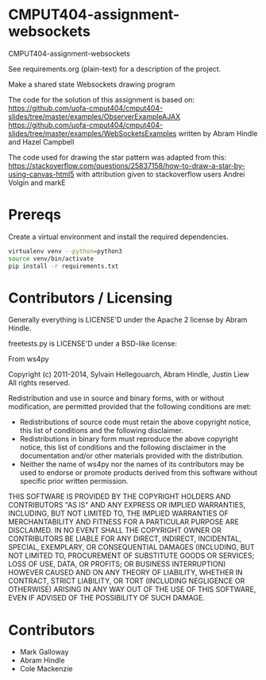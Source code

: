 CMPUT404-assignment-websockets
==============================

CMPUT404-assignment-websockets

See requirements.org (plain-text) for a description of the project.

Make a shared state Websockets drawing program


The code for the solution of this assignment is based on:
https://github.com/uofa-cmput404/cmput404-slides/tree/master/examples/ObserverExampleAJAX
https://github.com/uofa-cmput404/cmput404-slides/tree/master/examples/WebSocketsExamples
written by Abram Hindle and Hazel Campbell

The code used for drawing the star pattern was adapted from this: https://stackoverflow.com/questions/25837158/how-to-draw-a-star-by-using-canvas-html5 with attribution given to stackoverflow users Andrei Volgin and markE

Prereqs
=======
Create a virtual environment and install the required dependencies.

```bash
virtualenv venv --python=python3
source venv/bin/activate
pip install -r requirements.txt
```

Contributors / Licensing
========================

Generally everything is LICENSE'D under the Apache 2 license by Abram Hindle.

freetests.py is LICENSE'D under a BSD-like license:

From ws4py

Copyright (c) 2011-2014, Sylvain Hellegouarch, Abram Hindle, Justin Liew
All rights reserved.

Redistribution and use in source and binary forms, with or without
modification, are permitted provided that the following conditions are met:

 * Redistributions of source code must retain the above copyright notice,
   this list of conditions and the following disclaimer.
 * Redistributions in binary form must reproduce the above copyright
   notice, this list of conditions and the following disclaimer in the
   documentation and/or other materials provided with the distribution.
 * Neither the name of ws4py nor the names of its contributors may be used
   to endorse or promote products derived from this software without
   specific prior written permission.

THIS SOFTWARE IS PROVIDED BY THE COPYRIGHT HOLDERS AND CONTRIBUTORS "AS IS"
AND ANY EXPRESS OR IMPLIED WARRANTIES, INCLUDING, BUT NOT LIMITED TO, THE
IMPLIED WARRANTIES OF MERCHANTABILITY AND FITNESS FOR A PARTICULAR PURPOSE
ARE DISCLAIMED. IN NO EVENT SHALL THE COPYRIGHT OWNER OR CONTRIBUTORS BE
LIABLE FOR ANY DIRECT, INDIRECT, INCIDENTAL, SPECIAL, EXEMPLARY, OR
CONSEQUENTIAL DAMAGES (INCLUDING, BUT NOT LIMITED TO, PROCUREMENT OF
SUBSTITUTE GOODS OR SERVICES; LOSS OF USE, DATA, OR PROFITS; OR BUSINESS
INTERRUPTION) HOWEVER CAUSED AND ON ANY THEORY OF LIABILITY, WHETHER IN
CONTRACT, STRICT LIABILITY, OR TORT (INCLUDING NEGLIGENCE OR OTHERWISE)
ARISING IN ANY WAY OUT OF THE USE OF THIS SOFTWARE, EVEN IF ADVISED OF THE
POSSIBILITY OF SUCH DAMAGE.

Contributors
============

* Mark Galloway
* Abram Hindle
* Cole Mackenzie
